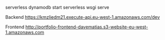 serverless dynamodb start
serverless wsgi serve

Backend
    https://kmzliedm21.execute-api.eu-west-1.amazonaws.com/dev


Frontend
    http://portfolio-frontend-davematias.s3-website-eu-west-1.amazonaws.com